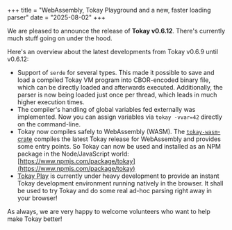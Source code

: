 +++
title = "WebAssembly, Tokay Playground and a new, faster loading parser"
date = "2025-08-02"
+++

We are pleased to announce the release of **Tokay v0.6.12**. There's currently much stuff going on under the hood.

Here's an overview about the latest developments from Tokay v0.6.9 until v0.6.12:

- Support of `serde` for several types. This made it possible to save and load a compiled Tokay VM program into CBOR-encoded binary file, which can be directly loaded and afterwards executed. Additionally, the parser is now being loaded just once per thread, which leads in much higher execution times.
- The compiler's handling of global variables fed externally was implemented. Now you can assign variables via `tokay -vvar=42` directly on the command-line.
- Tokay now compiles safely to WebAssembly (WASM). The [`tokay-wasm`-crate](https://crates.io/crates/tokay-wasm) compiles the latest Tokay release for WebAssembly and provides some entry points. So Tokay can now be used and installed as an NPM package in the Node/JavaScript world: [https://www.npmjs.com/package/tokay](https://www.npmjs.com/package/tokay)
- [Tokay Play](https://github.com/tokay-lang/tokay-play) is currently under heavy development to provide an instant Tokay development environment running natively in the browser. It shall be used to try Tokay and do some real ad-hoc parsing right away in your browser!

<!-- more -->

As always, we are very happy to welcome volunteers who want to help make Tokay better!
